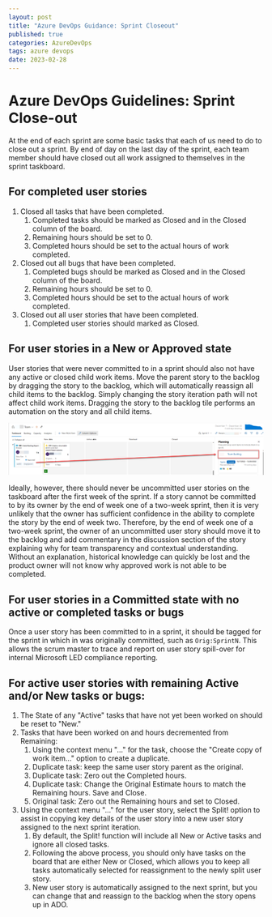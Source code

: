 ```yaml
---
layout: post
title: "Azure DevOps Guidance: Sprint Closeout"
published: true
categories: AzureDevOps
tags: azure devops
date: 2023-02-28
---
```


# Azure DevOps Guidelines: Sprint Close-out

At the end of each sprint are some basic tasks that each of us need to do to close out a sprint.  By end of day on the last day of the sprint, each team member should have closed out all work assigned to themselves in the sprint taskboard.

## For completed user stories

1. Closed all tasks that have been completed.
    1. Completed tasks should be marked as Closed and in the Closed column of the board.
    2. Remaining hours should be set to 0.
    3. Completed hours should be set to the actual hours of work completed.
1. Closed out all bugs that have been completed.
    1. Completed bugs should be marked as Closed and in the Closed column of the board.
    2. Remaining hours should be set to 0.
    3. Completed hours should be set to the actual hours of work completed.
1. Closed out all user stories that have been completed.
    1. Completed user stories should marked as Closed.

## For user stories in a New or Approved state

User stories that were never committed to in a sprint should also not have any active or closed child work items.  Move the parent story to the backlog by dragging the story to the backlog, which will automatically reassign all child items to the backlog.  Simply changing the story iteration path will not affect child work items.  Dragging the story to the backlog tile performs an automation on the story and all child items.

![Drag Story to Backlog Tile](/assets/images/UserStory.MoveToBacklogViaTile.png)

Ideally, however, there should never be uncommitted user stories on the taskboard after the first week of the sprint.  If a story cannot be committed to by its owner by the end of week one of a two-week sprint, then it is very unlikely that the owner has sufficient confidence in the ability to complete the story by the end of week two.  Therefore, by the end of week one of a two-week sprint, the owner of an uncommitted user story should move it to the backlog and add commentary in the discussion section of the story explaining why for team transparency and contextual understanding.  Without an explanation, historical knowledge can quickly be lost and the product owner will not know why approved work is not able to be completed.

## For user stories in a Committed state with no active or completed tasks or bugs

Once a user story has been committed to in a sprint, it should be tagged for the sprint in which in was originally committed, such as `Orig:SprintN`.  This allows the scrum master to trace and report on user story spill-over for internal Microsoft LED compliance reporting.

## For active user stories with remaining Active and/or New tasks or bugs:

1. The State of any "Active" tasks that have not yet been worked on should be reset to "New."
1. Tasks that have been worked on and hours decremented from Remaining:
    1. Using the context menu "..." for the task, choose the "Create copy of work item..." option to create a duplicate.
    1. Duplicate task: keep the same user story parent as the original.
    1. Duplicate task: Zero out the Completed hours.
    1. Duplicate task: Change the Original Estimate hours to match the Remaining hours. Save and Close.
    1. Original task: Zero out the Remaining hours and set to Closed.
1. Using the context menu "..." for the user story, select the Split! option to assist in copying key details of the user story into a new user story assigned to the next sprint iteration.
    1. By default, the Split! function will include all New or Active tasks and ignore all closed tasks.
    1. Following the above process, you should only have tasks on the board that are either New or Closed, which allows you to keep all tasks automatically selected for reassignment to the newly split user story.
    1. New user story is automatically assigned to the next sprint, but you can change that and reassign to the backlog when the story opens up in ADO.


